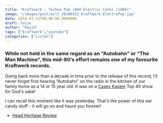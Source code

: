 ```yaml
---
title: "Kraftwerk - Techno Pop (AKA Electric Cafe) (1986)"
image: "/images/post/wilt_20180312_Kraftwerk.ElectroPop.jpg"
date: 2018-03-12T00:00:00.0000000
draft: false
author: "David"
tags: ["kraftwerk","youtube"]
categories: ["Listen"]
---
```

### While not held in the same regard as an “Autobahn” or “The Man Machine”, this mid-80’s effort remains one of my favourite Kraftwerk records.  
  
Going back more than a decade in time prior to the release of this record, I’ll never forget first hearing “Autobahn” on the radio in the kitchen of our family home as a 14 or 15 year old. It was on a [Casey Kasem](https://www.youtube.com/watch?v=fDYK2H0ldbo) Top 40 show for God's sake!  
  
I can recall this moment like it was yesterday. That's the power of this ear candy stuff - it will go on and haunt you forever!

-  [Head Heritage Review](https://www.headheritage.co.uk/unsung/review/1911/)